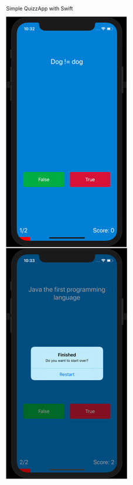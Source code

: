 Simple QuizzApp with Swift

![alt text](https://github.com/jersan123/QuizzApp-with-xCode/blob/master/img1.png)
![alt text](https://github.com/jersan123/QuizzApp-with-xCode/blob/master/img2.png)
